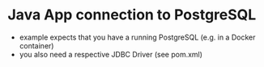 # Java App connection to PostgreSQL
* example expects that you have a running PostgreSQL (e.g. in a Docker container)
* you also need a respective JDBC Driver (see pom.xml)